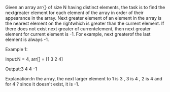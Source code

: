 Given an array arr{} of size N having distinct elements, the task is to find the nextgreater element for each element of the array in order of their appearance in the array.
Next greater element of an element in the array is the nearest element on the rightwhich is greater than the current element. 
If there does not exist next greater of currentelement, then next greater element for current element is -1. 
For example, next greaterof the last element is always -1.

Example 1:

Input:N = 4, arr[] = [1 3 2 4]

Output:3 4 4 -1

Explanation:In the array, the next larger element to 1 is 3 , 3 is 4 , 2 is 4 and for 4 ? since it doesn't exist, it is -1.
